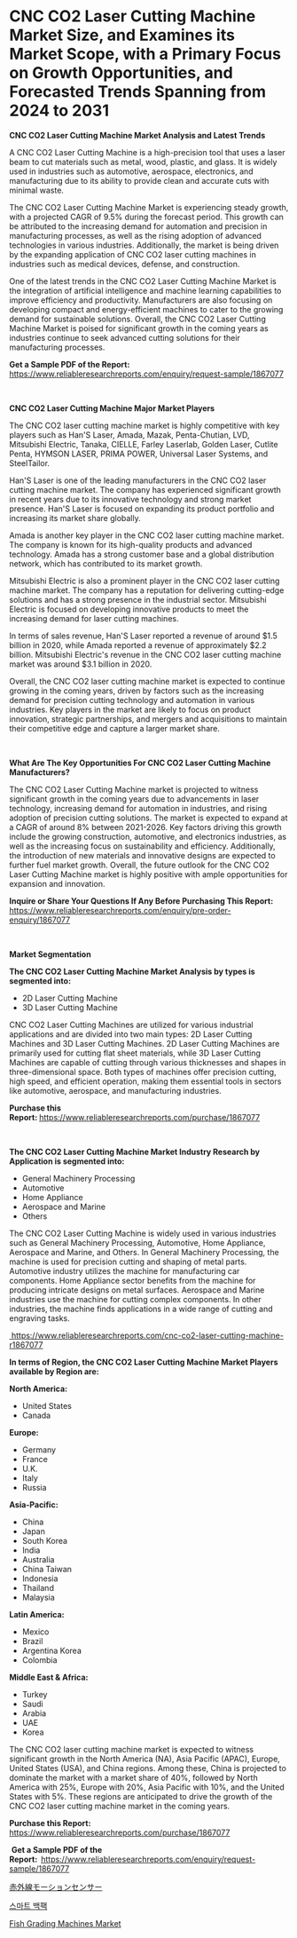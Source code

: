 <p><h1>CNC CO2 Laser Cutting Machine Market Size, and Examines its Market Scope, with a Primary Focus on Growth Opportunities, and Forecasted Trends Spanning from 2024 to 2031</h1></p><p><strong>CNC CO2 Laser Cutting Machine Market Analysis and Latest Trends</strong></p>
<p><p>A CNC CO2 Laser Cutting Machine is a high-precision tool that uses a laser beam to cut materials such as metal, wood, plastic, and glass. It is widely used in industries such as automotive, aerospace, electronics, and manufacturing due to its ability to provide clean and accurate cuts with minimal waste.</p><p>The CNC CO2 Laser Cutting Machine Market is experiencing steady growth, with a projected CAGR of 9.5% during the forecast period. This growth can be attributed to the increasing demand for automation and precision in manufacturing processes, as well as the rising adoption of advanced technologies in various industries. Additionally, the market is being driven by the expanding application of CNC CO2 laser cutting machines in industries such as medical devices, defense, and construction.</p><p>One of the latest trends in the CNC CO2 Laser Cutting Machine Market is the integration of artificial intelligence and machine learning capabilities to improve efficiency and productivity. Manufacturers are also focusing on developing compact and energy-efficient machines to cater to the growing demand for sustainable solutions. Overall, the CNC CO2 Laser Cutting Machine Market is poised for significant growth in the coming years as industries continue to seek advanced cutting solutions for their manufacturing processes.</p></p>
<p><strong>Get a Sample PDF of the Report:&nbsp;</strong> <a href="https://www.reliableresearchreports.com/enquiry/request-sample/1867077">https://www.reliableresearchreports.com/enquiry/request-sample/1867077</a></p>
<p>&nbsp;</p>
<p><strong>CNC CO2 Laser Cutting Machine Major Market Players</strong></p>
<p><p>The CNC CO2 laser cutting machine market is highly competitive with key players such as Han'S Laser, Amada, Mazak, Penta-Chutian, LVD, Mitsubishi Electric, Tanaka, CIELLE, Farley Laserlab, Golden Laser, Cutlite Penta, HYMSON LASER, PRIMA POWER, Universal Laser Systems, and SteelTailor.</p><p>Han'S Laser is one of the leading manufacturers in the CNC CO2 laser cutting machine market. The company has experienced significant growth in recent years due to its innovative technology and strong market presence. Han'S Laser is focused on expanding its product portfolio and increasing its market share globally.</p><p>Amada is another key player in the CNC CO2 laser cutting machine market. The company is known for its high-quality products and advanced technology. Amada has a strong customer base and a global distribution network, which has contributed to its market growth.</p><p>Mitsubishi Electric is also a prominent player in the CNC CO2 laser cutting machine market. The company has a reputation for delivering cutting-edge solutions and has a strong presence in the industrial sector. Mitsubishi Electric is focused on developing innovative products to meet the increasing demand for laser cutting machines.</p><p>In terms of sales revenue, Han'S Laser reported a revenue of around $1.5 billion in 2020, while Amada reported a revenue of approximately $2.2 billion. Mitsubishi Electric's revenue in the CNC CO2 laser cutting machine market was around $3.1 billion in 2020.</p><p>Overall, the CNC CO2 laser cutting machine market is expected to continue growing in the coming years, driven by factors such as the increasing demand for precision cutting technology and automation in various industries. Key players in the market are likely to focus on product innovation, strategic partnerships, and mergers and acquisitions to maintain their competitive edge and capture a larger market share.</p></p>
<p>&nbsp;</p>
<p><strong>What Are The Key Opportunities For CNC CO2 Laser Cutting Machine Manufacturers?</strong></p>
<p><p>The CNC CO2 Laser Cutting Machine market is projected to witness significant growth in the coming years due to advancements in laser technology, increasing demand for automation in industries, and rising adoption of precision cutting solutions. The market is expected to expand at a CAGR of around 8% between 2021-2026. Key factors driving this growth include the growing construction, automotive, and electronics industries, as well as the increasing focus on sustainability and efficiency. Additionally, the introduction of new materials and innovative designs are expected to further fuel market growth. Overall, the future outlook for the CNC CO2 Laser Cutting Machine market is highly positive with ample opportunities for expansion and innovation.</p></p>
<p><strong>Inquire or Share Your Questions If Any Before Purchasing This Report:</strong> <a href="https://www.reliableresearchreports.com/enquiry/pre-order-enquiry/1867077">https://www.reliableresearchreports.com/enquiry/pre-order-enquiry/1867077</a></p>
<p>&nbsp;</p>
<p><strong>Market Segmentation</strong></p>
<p><strong>The CNC CO2 Laser Cutting Machine Market Analysis by types is segmented into:</strong></p>
<p><ul><li>2D Laser Cutting Machine</li><li>3D Laser Cutting Machine</li></ul></p>
<p><p>CNC CO2 Laser Cutting Machines are utilized for various industrial applications and are divided into two main types: 2D Laser Cutting Machines and 3D Laser Cutting Machines. 2D Laser Cutting Machines are primarily used for cutting flat sheet materials, while 3D Laser Cutting Machines are capable of cutting through various thicknesses and shapes in three-dimensional space. Both types of machines offer precision cutting, high speed, and efficient operation, making them essential tools in sectors like automotive, aerospace, and manufacturing industries.</p></p>
<p><strong>Purchase this Report:&nbsp;</strong><a href="https://www.reliableresearchreports.com/purchase/1867077">https://www.reliableresearchreports.com/purchase/1867077</a></p>
<p>&nbsp;</p>
<p><strong>The CNC CO2 Laser Cutting Machine Market Industry Research by Application is segmented into:</strong></p>
<p><ul><li>General Machinery Processing</li><li>Automotive</li><li>Home Appliance</li><li>Aerospace and Marine</li><li>Others</li></ul></p>
<p><p>The CNC CO2 Laser Cutting Machine is widely used in various industries such as General Machinery Processing, Automotive, Home Appliance, Aerospace and Marine, and Others. In General Machinery Processing, the machine is used for precision cutting and shaping of metal parts. Automotive industry utilizes the machine for manufacturing car components. Home Appliance sector benefits from the machine for producing intricate designs on metal surfaces. Aerospace and Marine industries use the machine for cutting complex components. In other industries, the machine finds applications in a wide range of cutting and engraving tasks.</p></p>
<p><a href="https://www.reliableresearchreports.com/cnc-co2-laser-cutting-machine-r1867077">&nbsp;https://www.reliableresearchreports.com/cnc-co2-laser-cutting-machine-r1867077</a></p>
<p><strong>In terms of Region, the CNC CO2 Laser Cutting Machine Market Players available by Region are:</strong></p>
<p>
    <p> <strong> North America: </strong>
        <ul>
            <li>United States</li>
            <li>Canada</li>
        </ul>
        </p> 
    <p> <strong> Europe: </strong>
        <ul>
            <li>Germany</li>
            <li>France</li>
            <li>U.K.</li>
            <li>Italy</li>
            <li>Russia</li>
        </ul>
        </p> 
    <p> <strong> Asia-Pacific: </strong>
        <ul>
            <li>China</li>
            <li>Japan</li>
            <li>South Korea</li>
            <li>India</li>
            <li>Australia</li>
            <li>China Taiwan</li>
            <li>Indonesia</li>
            <li>Thailand</li>
            <li>Malaysia</li>
        </ul>
        </p> 
    <p> <strong> Latin America: </strong>
        <ul>
            <li>Mexico</li>
            <li>Brazil</li>
            <li>Argentina Korea</li>
            <li>Colombia</li>
        </ul>
        </p> 
    <p> <strong> Middle East & Africa: </strong>
        <ul>
            <li>Turkey</li>
            <li>Saudi</li>
            <li>Arabia</li>
            <li>UAE</li>
            <li>Korea</li>
        </ul>
    </p>
    </p>
<p><p>The CNC CO2 laser cutting machine market is expected to witness significant growth in the North America (NA), Asia Pacific (APAC), Europe, United States (USA), and China regions. Among these, China is projected to dominate the market with a market share of 40%, followed by North America with 25%, Europe with 20%, Asia Pacific with 10%, and the United States with 5%. These regions are anticipated to drive the growth of the CNC CO2 laser cutting machine market in the coming years.</p></p>
<p><strong>Purchase this Report: </strong><a href="https://www.reliableresearchreports.com/purchase/1867077">https://www.reliableresearchreports.com/purchase/1867077</a></p>
<p>&nbsp;<strong>Get a Sample PDF of the Report:&nbsp;&nbsp;</strong><a href="https://www.reliableresearchreports.com/enquiry/request-sample/1867077">https://www.reliableresearchreports.com/enquiry/request-sample/1867077</a></p>
<p><strong></strong></p>
<p><p><a href="https://medium.com/@orlohagenes_12279/%E8%B5%A4%E5%A4%96%E7%B7%9A%E3%83%A2%E3%83%BC%E3%82%B7%E3%83%A7%E3%83%B3%E3%82%BB%E3%83%B3%E3%82%B5%E3%83%BC%E5%B8%82%E5%A0%B4%E3%81%AE%E8%A6%8F%E6%A8%A1%E3%81%A8%E5%B8%82%E5%A0%B4%E5%8B%95%E5%90%91-%E5%AE%8C%E5%85%A8%E3%81%AA%E6%A5%AD%E7%95%8C%E6%A6%82%E8%A6%81-2024%E5%B9%B4%E3%81%8B%E3%82%892031%E5%B9%B4%E3%81%BE%E3%81%A7-eddcb0283ad9">赤外線モーションセンサー</a></p><p><a href="https://medium.com/@londonacobson5656/%EC%8A%A4%EB%A7%88%ED%8A%B8-%EB%B0%B1%ED%8C%A9-%EC%8B%9C%EC%9E%A5%EC%9D%80-%EC%8B%9C%EC%9E%A5-%EC%A0%90%EC%9C%A0%EC%9C%A8-%EA%B7%9C%EB%AA%A8-%EB%B0%8F-2031%EB%85%84%EA%B9%8C%EC%A7%80-%EC%98%88%EC%83%81%EB%90%9C-%EC%98%88%EC%B8%A1%EC%97%90-%EC%B4%88%EC%A0%90%EC%9D%84-%EB%A7%9E%EC%B6%A5%EB%8B%88%EB%8B%A4-282150e9b603">스마트 백팩</a></p><p><a href="https://view.publitas.com/reportprime-1/fish-grading-machines-market-furnishes-information-on-market-share-market-trends-and-market-growth/">Fish Grading Machines Market</a></p></p>